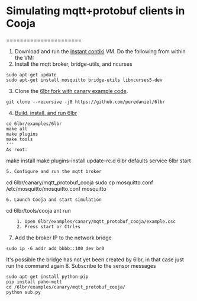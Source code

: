 # Simulating mqtt+protobuf clients in Cooja
======================
1. Download and run the [instant contiki](http://www.contiki-os.org/start.html#install-instant-contiki) VM.
Do the following from within the VM:
2. Install the mqtt broker, bridge-utils, and ncurses
```
sudo apt-get update
sudo apt-get install mosquitto bridge-utils libncurses5-dev
```
3. Clone the [6lbr fork with canary example code](https://github.com/puredaniel/6lbr).
```
git clone --recursive -j8 https://github.com/puredaniel/6lbr
```
4. [Build, install, and run 6lbr](https://github.com/cetic/6lbr/wiki/Other-Linux-Software-Configuration)
```
cd 6lbr/examples/6lbr
make all
make plugins
make tools
'''
As root:
```
make install
make plugins-install
update-rc.d 6lbr defaults
service 6lbr start
```
5. Configure and run the mqtt broker
```
cd 6lbr/canary/mqtt_protobuf_cooja
sudo cp mosquitto.conf /etc/mosquitto/mosquitto.conf
mosquitto
```
6. Launch Cooja and start simulation
```
cd 6lbr/tools/cooja
ant run
```
    1. Open 6lbr/examples/canary/mqtt_protobuf_cooja/example.csc
    2. Press start or Ctrl+s
```
7. Add the broker IP to the network bridge
```
sudo ip -6 addr add bbbb::100 dev br0
```
It's possible the bridge has not yet been created by 6lbr, in that case just run the command again
8. Subscribe to the sensor messages
```
sudo apt-get install python-pip
pip install paho-mqtt
cd /6lbr/examples/canary/mqtt_protobuf_cooja/
python sub.py
```

